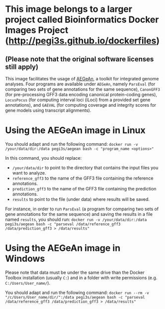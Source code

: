 # This image belongs to a larger project called Bioinformatics Docker Images Project (http://pegi3s.github.io/dockerfiles)
## (Please note that the original software licenses still apply)

This image facilitates the usage of [AEGeAn](https://aegean.readthedocs.io/en/stable/), a toolkit for integrated genome analyses. Four programs are available under `AEGeAn`, namely `ParsEval` (for comparing two sets of gene annotations for the same sequence), `CanonGFF3` (for pre-processing GFF3 data encoding canonical protein-coding genes), `LocusPocus` (for computing interval loci (iLoci) from a provided set gene annotations), and `GAEVAL` (for computing coverage and integrity scores for gene models using transcript alignments).

# Using the AEGeAn image in Linux
You should adapt and run the following command: `docker run -v /your/data/dir:/data pegi3s/aegean bash -c "program_name <options>"`

In this command, you should replace:

- `/your/data/dir` to point to the directory that contains the input files you want to analyze.
- `reference_gff3` to the name of the GFF3 file containing the reference annotations.
- `prediction_gff3` to the name of the GFF3 file containing the prediction annotations.
- `results` to point to the file (under data) where results will be saved.

For instance, in order to run `ParsEval` (a program for comparing two sets of gene annotations for the same sequence) and saving the results in a file named `results`, you should run:
`docker run -v /your/data/dir:/data pegi3s/aegean bash -c "parseval /data/reference_gff3 /data/prediction_gff3 > /data/results"`

# Using the AEGeAn image in Windows

Please note that data must be under the same drive than the Docker Toolbox installation (usually `C:`) and in a folder with write permissions (e.g. `C:/Users/User_name/`).

You should adapt and run the following command: `docker run --rm -v "/c/Users/User_name/dir/":/data pegi3s/aegean bash -c "parseval /data/reference_gff3 /data/prediction_gff3 > /data/results"`